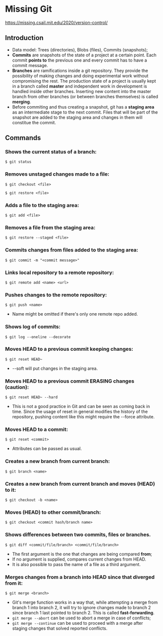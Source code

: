 # Missing Git
https://missing.csail.mit.edu/2020/version-control/

## Introduction

* Data model: Trees (directories), Blobs (files), Commits (snapshots);
* <b>Commits</b> are snapshots of the state of a project at a certain point. Each commit <b>points to</b> the previous one and every commit has to have a commit message.
* <b>Branches</b> are ramifications inside a git repository. They provide the possibility of making changes and doing experimental work without compromising the rest. The production state of a project is usually kept in a branch called <b>master</b> and independent work in development is handled inside other branches. Inserting new content into the master branch from other branches (or between branches themselves) is called <b>merging</b>.
* Before commiting and thus creating a snapshot, git has a <b>staging area</b> as an intermediate stage to the next commit. Files that will be part of the snapshot are added to the staging area and changes in them will constitue the commit.

## Commands

### Shows the current status of a branch:
```
$ git status
```

### Removes unstaged changes made to a file:
```
$ git checkout <file>
```
```
$ git restore <file>
```

### Adds a file to the staging area:
```
$ git add <file>
```

### Removes a file from the staging area:
```
$ git restore --staged <file>
```

### Commits changes from files added to the staging area:
```
$ git commit -m "<commit message>"
```

### Links local repository to a remote repository:
```
$ git remote add <name> <url>
```

### Pushes changes to the remote repository:
```
$ git push <name>
```

* Name might be omitted if there's only one remote repo added.

### Shows log of commits:
```
$ git log --oneline --decorate
```

### Moves HEAD to a previous commit keeping changes:
```
$ git reset HEAD~
```
* --soft will put changes in the staging area.

### Moves HEAD to a previous commit ERASING changes (caution):

```
$ git reset HEAD~ --hard
```

* This is not a good practice in Git and can be seen as coming back in time. Since the usage of reset in general modifies the history of the repository, pushing content like this might require the --force attribute.

### Moves HEAD to a commit:
```
$ git reset <commit>
```

  * Attributes can be passed as usual.

### Creates a new branch from current branch:
```
$ git branch <name>
```

### Creates a new branch from current branch and moves (HEAD) to it:
```
$ git checkout -b <name>
```

### Moves (HEAD) to other commit/branch:
```
$ git checkout <commit hash/branch name>
```

### Shows differences between two commits, files or branches.

```
$ git diff <commit/file/branch> <commit/file/branch>
```

* The first argument is the one that changes are being compared <b>from</b>;
* If no argument is supplied, compares current changes from HEAD.
* It is also possible to pass the name of a file as a third argument.

### Merges changes from a branch into HEAD since that diverged from it:

```
$ git merge <branch>
```

* Git's merge function works in a way that, while attempting a merge from branch 1 into branch 2, it will try to ignore changes made to branch 2 since branch 1 last pointed to branch 2. This is called <b>fast-forwarding</b>.
* `git merge --abort` can be used to abort a merge in case of conflicts;
* `git merge --continue` can be used to proceed with a merge after staging changes that solved reported conflicts.
